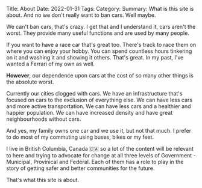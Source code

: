 Title: About
Date: 2022-01-31
Tags: 
Category: 
Summary: What is this site is about. And no we don't really want to ban cars. Well maybe.

We can't ban cars, that's crazy. I get that and I understand it, cars aren't the worst. They provide many useful functions and are used by many people.

If you want to have a race car that's great too. There's track to race them on where you can enjoy your hobby. You can spend countless hours tinkering on it and washing it and showing it others. That's great. In my past, I've wanted a Ferrari of my own as well.

**However**, our dependence upon cars at the cost of so many other things is the absolute worst.

Currently our cities clogged with cars. We have an infrastructure that's focused on cars to the exclusion of everything else. We can have less cars and more active transportation. We can have less cars and a healthier and happier population. We can have increased density and have great neighbourhoods without cars.

And yes, my family owns one car and we use it, but not that much. I prefer to do most of my commuting using buses, bikes or my feet.

I live in British Columbia, Canada 🇨🇦 so a lot of the content will be relevant to here and trying to advocate for change at all three levels of Government - Municipal, Provinical and Federal. Each of them has a role to play in the story of getting safer and better communities for the future.

That's what this site is about.




